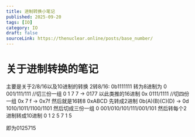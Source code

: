 ```yaml
---
title: 进制转换小笔记
published: 2025-09-20
tags: [IO]
category: IO
draft: false
sourceLink: https://thenuclear.online/posts/base_number/
---
```

# 关于进制转换的笔记
主要是关于2/8/16以及10进制的转换
2转8/16:
0b1111111
转为8进制为
0 001/111/111 //切三份一组
0 1 7 7 -> 0177
以此类推的16进制
0x 0111/1111  //切四份一组
0x 7 f -> 0x7f
然后就是16转8
0xABCD
先转成2进制
0b(A)(B)(C)(D) -> 0d 1010/1011/1100/1101
然后切成三份一组
0 001/010/101/111/001/101
然后转每个2进制转成10进制
0 1 2 5 7 1 5

即为0125715



